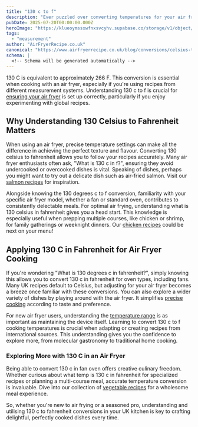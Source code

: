 ```yaml
---
title: "130 c to f"
description: "Ever puzzled over converting temperatures for your air fryer? Discover how 130 C becomes Fahrenheit, and make your next air-fried dish perfect every time."
pubDate: 2025-07-20T00:00:00.000Z
heroImage: "https://klueoymssxwfnxsvcyhv.supabase.co/storage/v1/object/public/Shmucket/130-c-to-f.png"
tags:
  - "measurement"
author: "AirFryerRecipe.co.uk"
canonical: "https://www.airfryerrecipe.co.uk/blog/conversions/celsius-to-fahrenheit/130-c-to-f"
schema: |
  <!-- Schema will be generated automatically -->
---
```


<p id="">130 C is equivalent to approximately 266 F. This conversion is essential when cooking with an air fryer, especially if you're using recipes from different measurement systems. Understanding 130 c to f is crucial for <a href="https://www.airfryerrecipe.co.uk/air-fryer-conversion-chart" id="">ensuring your air fryer</a> is set up correctly, particularly if you enjoy experimenting with global recipes. </p><h2 id="">Why Understanding 130 Celsius to Fahrenheit Matters</h2><p id="">When using an air fryer, precise temperature settings can make all the difference in achieving the perfect texture and flavour. Converting 130 celsius to fahrenheit allows you to follow your recipes accurately. Many air fryer enthusiasts often ask, "What is 130 c in f?", ensuring they avoid undercooked or overcooked dishes is vital. Speaking of dishes, perhaps you might want to try out a delicate dish such as air-fried salmon. Visit our <a href="https://www.airfryerrecipe.co.uk/recipe-category/salmon" id="">salmon recipes</a> for inspiration. </p><p id="">Alongside knowing the 130 degrees c to f conversion, familiarity with your specific air fryer model, whether a fan or standard oven, contributes to consistently delectable meals. For optimal air frying, understanding what is 130 celsius in fahrenheit gives you a head start. This knowledge is especially useful when prepping multiple courses, like chicken or shrimp, for family gatherings or weeknight dinners. Our <a href="https://www.airfryerrecipe.co.uk/recipe-category/chicken" id="">chicken recipes</a> could be next on your menu!</p><h2 id="">Applying 130 C in Fahrenheit for Air Fryer Cooking</h2><p id="">If you're wondering "What is 130 degrees c in fahrenheit?", simply knowing this allows you to convert 130 c in fahrenheit for oven types, including fans. Many UK recipes default to Celsius, but adjusting for your air fryer becomes a breeze once familiar with these conversions. You can also explore a wider variety of dishes by playing around with the air fryer. It simplifies <a href="https://www.airfryerrecipe.co.uk/recipes" id="">precise cooking</a> according to taste and preference.</p><p id="">For new air fryer users, understanding the <a href="https://www.airfryerrecipe.co.uk/air-fryer-cleaner" id="">temperature range</a> is as important as maintaining the device itself. Learning to convert 130 c to f cooking temperatures is crucial when adapting or creating recipes from international sources. This understanding gives you the confidence to explore more, from molecular gastronomy to traditional home cooking. </p><h3 id="">Exploring More with 130 C in an Air Fryer</h3><p id="">Being able to convert 130 c in fan oven offers creative culinary freedom. Whether curious about what temp is 130 c in fahrenheit for specialized recipes or planning a multi-course meal, accurate temperature conversion is invaluable. Dive into our collection of <a href="https://www.airfryerrecipe.co.uk/recipe-category/vegetables" id="">vegetable recipes</a> for a wholesome meal experience. </p><p id="">So, whether you're new to air frying or a seasoned pro, understanding and utilising 130 c to fahrenheit conversions in your UK kitchen is key to crafting delightful, perfectly cooked dishes every time.</p>
